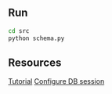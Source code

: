 ## Run

```bash
cd src
python schema.py
```

## Resources

[Tutorial](https://docs.graphene-python.org/projects/sqlalchemy/en/latest/starter/)
[Configure DB session](https://docs.graphene-python.org/projects/sqlalchemy/en/latest/tutorial/)
